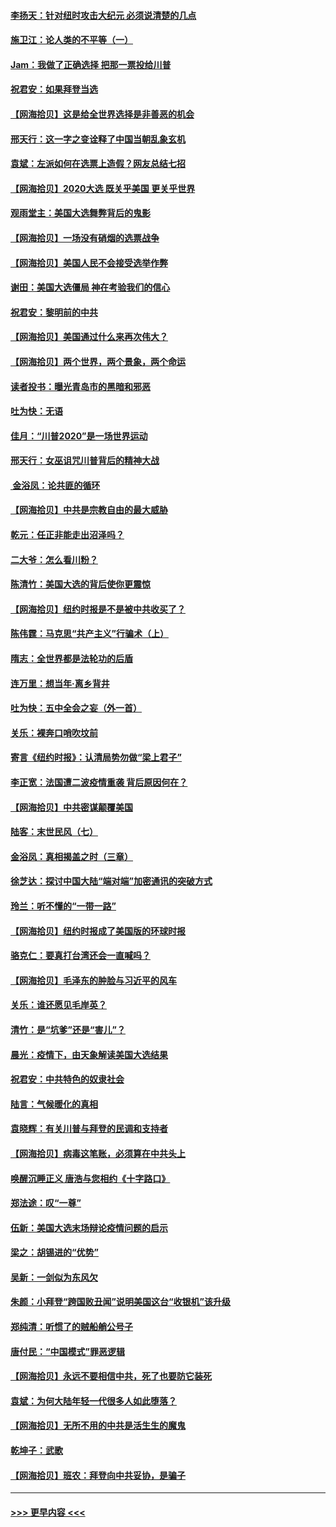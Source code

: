 #### [李扬天：针对纽时攻击大纪元 必须说清楚的几点](../pages/nsc993/n12536001.md?t=11100351) 
#### [施卫江：论人类的不平等（一）](../pages/nsc993/n12535700.md?t=11100351) 
#### [Jam：我做了正确选择 把那一票投给川普](../pages/nsc993/n12535743.md?t=11100351) 
#### [祝君安：如果拜登当选](../pages/nsc993/n12535726.md?t=11100351) 
#### [【网海拾贝】这是给全世界选择是非善恶的机会](../pages/nsc993/n12535061.md?t=11100351) 
#### [邢天行：这一字之变诠释了中国当朝乱象玄机](../pages/nsc993/n12533446.md?t=11100351) 
#### [袁斌：左派如何在选票上造假？网友总结七招](../pages/nsc993/n12533180.md?t=11100351) 
#### [【网海拾贝】2020大选 既关乎美国 更关乎世界](../pages/nsc993/n12533161.md?t=11100351) 
#### [观雨堂主：美国大选舞弊背后的鬼影](../pages/nsc993/n12533153.md?t=11100351) 
#### [【网海拾贝】一场没有硝烟的选票战争](../pages/nsc993/n12531883.md?t=11100351) 
#### [【网海拾贝】美国人民不会接受选举作弊](../pages/nsc993/n12528850.md?t=11100351) 
#### [谢田：美国大选僵局 神在考验我们的信心](../pages/nsc993/n12527932.md?t=11100351) 
#### [祝君安：黎明前的中共](../pages/nsc993/n12524071.md?t=11100351) 
#### [【网海拾贝】美国通过什么来再次伟大？](../pages/nsc993/n12523844.md?t=11100351) 
#### [【网海拾贝】两个世界，两个景象，两个命运](../pages/nsc993/n12521419.md?t=11100351) 
#### [读者投书：曝光青岛市的黑暗和邪恶](../pages/nsc993/n12520988.md?t=11100351) 
#### [吐为快：无语](../pages/nsc993/n12518588.md?t=11100351) 
#### [佳月：“川普2020”是一场世界运动](../pages/nsc993/n12518581.md?t=11100351) 
#### [邢天行：女巫诅咒川普背后的精神大战](../pages/nsc993/n12517257.md?t=11100351) 
#### [ 金浴凤：论共匪的循环](../pages/nsc993/n12517133.md?t=11100351) 
#### [【网海拾贝】中共是宗教自由的最大威胁](../pages/nsc993/n12516879.md?t=11100351) 
#### [乾元：任正非能走出沼泽吗？](../pages/nsc993/n12515831.md?t=11100351) 
#### [二大爷：怎么看川粉？](../pages/nsc993/n12515820.md?t=11100351) 
#### [陈清竹：美国大选的背后使你更震惊](../pages/nsc993/n12515589.md?t=11100351) 
#### [【网海拾贝】纽约时报是不是被中共收买了？](../pages/nsc993/n12515122.md?t=11100351) 
#### [陈伟霆：马克思“共产主义”行骗术（上）](../pages/nsc993/n12510217.md?t=11100351) 
#### [隋志：全世界都是法轮功的后盾](../pages/nsc993/n12510636.md?t=11100351) 
#### [连万里：想当年‧离乡背井](../pages/nsc993/n12510623.md?t=11100351) 
#### [吐为快：五中全会之妄（外一首）](../pages/nsc993/n12510470.md?t=11100351) 
#### [关乐：裸奔口哨吹坟前](../pages/nsc993/n12510403.md?t=11100351) 
#### [寄言《纽约时报》：认清局势勿做“梁上君子”](../pages/nsc993/n12510042.md?t=11100351) 
#### [李正宽：法国遭二波疫情重袭 背后原因何在？](../pages/nsc993/n12509971.md?t=11100351) 
#### [【网海拾贝】中共密谋颠覆美国](../pages/nsc993/n12509816.md?t=11100351) 
#### [陆客：末世民风（七）](../pages/nsc993/n12507822.md?t=11100351) 
#### [金浴凤：真相揭盖之时（三章）](../pages/nsc993/n12507804.md?t=11100351) 
#### [徐芝达：探讨中国大陆“端对端”加密通讯的突破方式](../pages/nsc993/n12507682.md?t=11100351) 
#### [玲兰：听不懂的“一带一路”](../pages/nsc993/n12507669.md?t=11100351) 
#### [【网海拾贝】纽约时报成了美国版的环球时报](../pages/nsc993/n12507053.md?t=11100351) 
#### [骆克仁：要真打台湾还会一直喊吗？](../pages/nsc993/n12506843.md?t=11100351) 
#### [【网海拾贝】毛泽东的肿脸与习近平的风车](../pages/nsc993/n12504537.md?t=11100351) 
#### [关乐：谁还愿见毛岸英？](../pages/nsc993/n12503866.md?t=11100351) 
#### [清竹：是“坑爹”还是“害儿”？](../pages/nsc993/n12503034.md?t=11100351) 
#### [晨光：疫情下，由天象解读美国大选结果](../pages/nsc993/n12502536.md?t=11100351) 
#### [祝君安：中共特色的奴隶社会](../pages/nsc993/n12501529.md?t=11100351) 
#### [陆言：气候暖化的真相](../pages/nsc993/n12501183.md?t=11100351) 
#### [袁晓辉：有关川普与拜登的民调和支持者](../pages/nsc993/n12500433.md?t=11100351) 
#### [【网海拾贝】病毒这笔账，必须算在中共头上](../pages/nsc993/n12500320.md?t=11100351) 
#### [唤醒沉睡正义 唐浩与您相约《十字路口》](../pages/nsc993/n12497980.md?t=11100351) 
#### [郑法途：叹“一尊”](../pages/nsc993/n12498837.md?t=11100351) 
#### [伍新：美国大选末场辩论疫情问题的启示](../pages/nsc993/n12498829.md?t=11100351) 
#### [梁之：胡锡进的“优势”](../pages/nsc993/n12498780.md?t=11100351) 
#### [吴新：一剑似为东风欠](../pages/nsc993/n12498772.md?t=11100351) 
#### [朱颜：小拜登“跨国败丑闻”说明美国这台“收银机”该升级](../pages/nsc993/n12498731.md?t=11100351) 
#### [郑纯清：听惯了的贼船艄公号子](../pages/nsc993/n12498721.md?t=11100351) 
#### [唐付民：“中国模式”罪恶逻辑](../pages/nsc993/n12498310.md?t=11100351) 
#### [【网海拾贝】永远不要相信中共，死了也要防它装死](../pages/nsc993/n12498162.md?t=11100351) 
#### [袁斌：为何大陆年轻一代很多人如此堕落？](../pages/nsc993/n12495696.md?t=11100351) 
#### [【网海拾贝】无所不用的中共是活生生的魔鬼](../pages/nsc993/n12495621.md?t=11100351) 
#### [乾坤子：武歌](../pages/nsc993/n12493391.md?t=11100351) 
#### [【网海拾贝】班农：拜登向中共妥协，是骗子](../pages/nsc993/n12492877.md?t=11100351) 

----
#### [ >>> 更早内容 <<< ](../indexes/nsc993-earlier.md)
